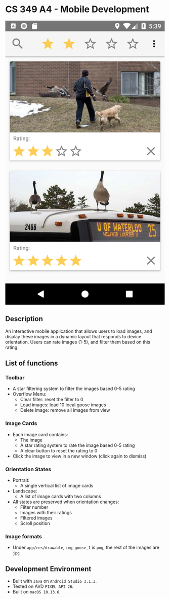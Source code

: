 # CS 349 A4 - Mobile Development

![Screenshot](README.assets/Screenshot.png)

## Description

An interactive mobile application that allows users to load images, and display these images in a dynamic layout that responds to device orientation. Users can rate images (1-5), and filter them based on this rating.

## List of functions

### Toolbar

- A star filtering system to filter the images based 0-5 rating
- Overflow Menu:
    - Clear filter: reset the filter to 0
    - Load images: load 10 local goose images
    - Delete image: remove all images from view

### Image Cards

- Each image card contains:
    - The image
    - A star rating system to rate the image based 0-5 rating
    - A clear button to reset the rating to 0
- Click the image to view in a new window (click again to dismiss)

### Orientation States

- Portrait:
    - A single vertical list of image cards
- Landscape:
    - A list of image cards with two columns
- All states are preserved when orientation changes:
    - Filter number
    - Images with their ratings
    - Filtered images
    - Scroll position

### Image formats

- Under `app/res/drawable`, `img_goose_1` is `png`, the rest of the images are `jpg`

## Development Environment

- Built with `Java` on `Android Studio 3.1.3`.
- Tested on AVD `PIXEL API 26`.
- Built on `macOS 10.13.6`.